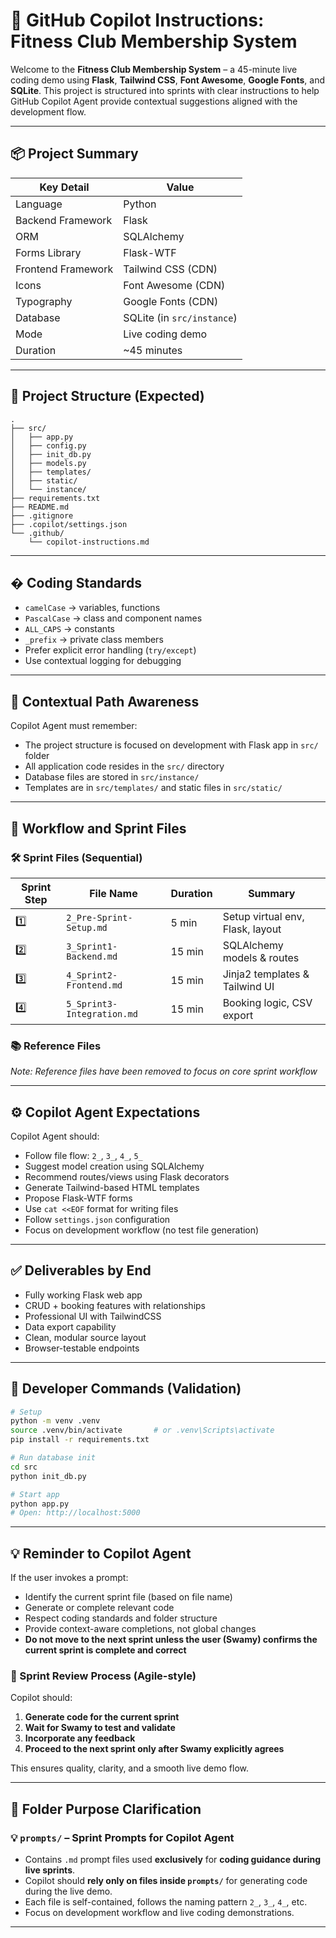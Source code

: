 # 🤖 GitHub Copilot Instructions: Fitness Club Membership System

Welcome to the **Fitness Club Membership System** – a 45-minute live coding demo using **Flask**, **Tailwind CSS**, **Font Awesome**, **Google Fonts**, and **SQLite**. This project is structured into sprints with clear instructions to help GitHub Copilot Agent provide contextual suggestions aligned with the development flow.

---

## 📦 Project Summary

| Key Detail         | Value                      |
| ------------------ | -------------------------- |
| Language           | Python                     |
| Backend Framework  | Flask                      |
| ORM                | SQLAlchemy                 |
| Forms Library      | Flask-WTF                  |
| Frontend Framework | Tailwind CSS (CDN)         |
| Icons              | Font Awesome (CDN)         |
| Typography         | Google Fonts (CDN)         |
| Database           | SQLite (in `src/instance`) |
| Mode               | Live coding demo           |
| Duration           | ~45 minutes                |

---

## 📁 Project Structure (Expected)

```
.
├── src/
│   ├── app.py
│   ├── config.py
│   ├── init_db.py
│   ├── models.py
│   ├── templates/
│   ├── static/
│   └── instance/
├── requirements.txt
├── README.md
├── .gitignore
├── .copilot/settings.json
└── .github/
    └── copilot-instructions.md
```

---

## � Coding Standards

- `camelCase` → variables, functions
- `PascalCase` → class and component names
- `ALL_CAPS` → constants
- `_prefix` → private class members
- Prefer explicit error handling (`try/except`)
- Use contextual logging for debugging

---

## 🧠 Contextual Path Awareness

Copilot Agent must remember:

- The project structure is focused on development with Flask app in `src/` folder
- All application code resides in the `src/` directory
- Database files are stored in `src/instance/`
- Templates are in `src/templates/` and static files in `src/static/`

---

## 🚦 Workflow and Sprint Files

### 🛠 Sprint Files (Sequential)

| Sprint Step | File Name                  | Duration | Summary                          |
| ----------- | -------------------------- | -------- | -------------------------------- |
| 1️⃣          | `2_Pre-Sprint-Setup.md`    | 5 min    | Setup virtual env, Flask, layout |
| 2️⃣          | `3_Sprint1-Backend.md`     | 15 min   | SQLAlchemy models & routes       |
| 3️⃣          | `4_Sprint2-Frontend.md`    | 15 min   | Jinja2 templates & Tailwind UI   |
| 4️⃣          | `5_Sprint3-Integration.md` | 15 min   | Booking logic, CSV export        |

### 📚 Reference Files

_Note: Reference files have been removed to focus on core sprint workflow_

---

## ⚙️ Copilot Agent Expectations

Copilot Agent should:

- Follow file flow: `2_`, `3_`, `4_`, `5_`
- Suggest model creation using SQLAlchemy
- Recommend routes/views using Flask decorators
- Generate Tailwind-based HTML templates
- Propose Flask-WTF forms
- Use `cat <<EOF` format for writing files
- Follow `settings.json` configuration
- Focus on development workflow (no test file generation)

---

## ✅ Deliverables by End

- Fully working Flask web app
- CRUD + booking features with relationships
- Professional UI with TailwindCSS
- Data export capability
- Clean, modular source layout
- Browser-testable endpoints

---

## 🔁 Developer Commands (Validation)

```bash
# Setup
python -m venv .venv
source .venv/bin/activate       # or .venv\Scripts\activate
pip install -r requirements.txt

# Run database init
cd src
python init_db.py

# Start app
python app.py
# Open: http://localhost:5000
```

---

## 💡 Reminder to Copilot Agent

If the user invokes a prompt:

- Identify the current sprint file (based on file name)
- Generate or complete relevant code
- Respect coding standards and folder structure
- Provide context-aware completions, not global changes
- **Do not move to the next sprint unless the user (Swamy) confirms the current sprint is complete and correct**

### 🧪 Sprint Review Process (Agile-style)

Copilot should:

1. **Generate code for the current sprint**
2. **Wait for Swamy to test and validate**
3. **Incorporate any feedback**
4. **Proceed to the next sprint only after Swamy explicitly agrees**

This ensures quality, clarity, and a smooth live demo flow.

---

## 📂 Folder Purpose Clarification

### 💡 `prompts/` – Sprint Prompts for Copilot Agent

- Contains `.md` prompt files used **exclusively** for **coding guidance during live sprints**.
- Copilot should **rely only on files inside `prompts/`** for generating code during the live demo.
- Each file is self-contained, follows the naming pattern `2_`, `3_`, `4_`, etc.
- Focus on development workflow and live coding demonstrations.

---
